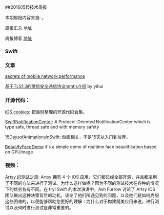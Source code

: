 
##20160515技术周报

本期周报内容来自: 。

周报汇总 [地址](https://github.com/BaiduHiDeviOS/iOS-Tech-Weekly)

周报博客 [地址](http://baiduhidevios.github.io/)

### Swift


### 文章

[secrets of mobile network performance](http://aosabook.org/en/posa/secrets-of-mobile-network-performance.html)

[基于TLS1.3的微信安全通信协议mmtls介绍](http://mp.weixin.qq.com/s?__biz=MzAwNDY1ODY2OQ==&mid=2649286266&idx=1&sn=f5d049033e251cccc22e163532355ddf&scene=0#wechat_redirect) by yihui


### 开源代码：

[iOS cookies](http://www.ioscookies.com/): 按类别整理的开源代码合集。

[SwiftNotificationCenter](https://github.com/100mango/SwiftNotificationCenter): A Protocol-Oriented NotificationCenter which is type safe, thread safe and with memory safety

[15DaysofAnimationsinSwift](https://github.com/larrynatalicio/15DaysofAnimationsinSwift): 动画相关，不是15天从入门到放弃。


[BeautifyFaceDemo](https://github.com/Guikunzhi/BeautifyFaceDemo):It's a simple demo of realtime face beautification based on GPUImage


### 视频：

[Artsy 的测试之旅](https://realm.io/cn/news/tryswift-ash-furrow-artsy-testing-tour/): Artsy 拥有 4 个 iOS 应用，它们都已经全部开源，并且都采用了不同的方法来进行了测试。为什么这样做呢？因为不同的测试技术在各种的情况下的优劣各有不同。在 try! Swift 的本次演讲中，Ash Furrow 讨论了 Artsy iOS 团队做出这种决策背后的动机，谈论了他们所遇见到的问题，以及他们是如何克服这些困难的，以便能够帮助您更好的理解：为什么对于构建精美应用来说，进行测试以及何时进行测试是非常重要的。


